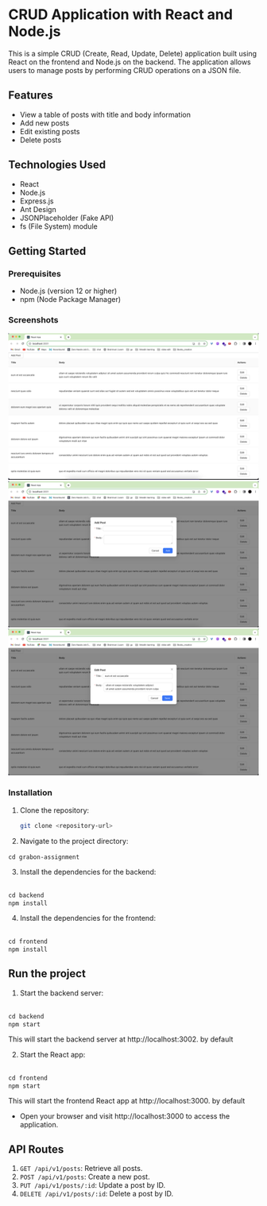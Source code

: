 # CRUD Application with React and Node.js

This is a simple CRUD (Create, Read, Update, Delete) application built using React on the frontend and Node.js on the backend. The application allows users to manage posts by performing CRUD operations on a JSON file.

## Features

- View a table of posts with title and body information
- Add new posts
- Edit existing posts
- Delete posts

## Technologies Used

- React
- Node.js
- Express.js
- Ant Design
- JSONPlaceholder (Fake API)
- fs (File System) module

## Getting Started

### Prerequisites

- Node.js (version 12 or higher)
- npm (Node Package Manager)

### Screenshots

![View All posts](./images//AllPosts.png)
![add a new post](./images/AddPost.png)
![update a post](./images/UpdatePost.png)

### Installation

1. Clone the repository:

   ```bash
   git clone <repository-url>
   ```

2. Navigate to the project directory:

`cd grabon-assignment`

3. Install the dependencies for the backend:

```

cd backend
npm install

```

4. Install the dependencies for the frontend:

```

cd frontend
npm install

```

## Run the project

1. Start the backend server:

```

cd backend
npm start

```

This will start the backend server at http://localhost:3002. by default

2. Start the React app:

```

cd frontend
npm start

```

This will start the frontend React app at http://localhost:3000. by default

- Open your browser and visit http://localhost:3000 to access the application.

## API Routes

1. `GET /api/v1/posts`: Retrieve all posts.
2. `POST /api/v1/posts`: Create a new post.
3. `PUT /api/v1/posts/:id`: Update a post by ID.
4. `DELETE /api/v1/posts/:id`: Delete a post by ID.
